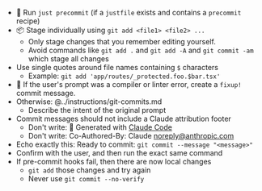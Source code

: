 - 🔧 Run `just precommit` (if a `justfile` exists and contains a `precommit` recipe)
- 📦 Stage individually using `git add <file1> <file2> ...`
  - Only stage changes that you remember editing yourself.
  - Avoid commands like `git add .` and `git add -A` and `git commit -am` which stage all changes
- Use single quotes around file names containing `$` characters
  - Example: `git add 'app/routes/_protected.foo.$bar.tsx'`
- 🐛 If the user's prompt was a compiler or linter error, create a `fixup!` commit message.
- Otherwise:
@../instructions/git-commits.md
  - Describe the intent of the original prompt
- Commit messages should not include a Claude attribution footer
  - Don't write: 🤖 Generated with [Claude Code](https://claude.ai/code)
  - Don't write: Co-Authored-By: Claude <noreply@anthropic.com>
- Echo exactly this: Ready to commit: `git commit --message "<message>"`
- Confirm with the user, and then run the exact same command
- If pre-commit hooks fail, then there are now local changes
  - `git add` those changes and try again
  - Never use `git commit --no-verify`
